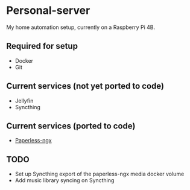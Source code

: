 # Personal-server

My home automation setup, currently on a Raspberry Pi 4B.

## Required for setup

* Docker
* Git

## Current services (not yet ported to code)

* Jellyfin
* Syncthing

## Current services (ported to code)

* [Paperless-ngx](https://github.com/paperless-ngx/paperless-ngx)

## TODO

* Set up Syncthing export of the paperless-ngx media docker volume
* Add music library syncing on Syncthing
